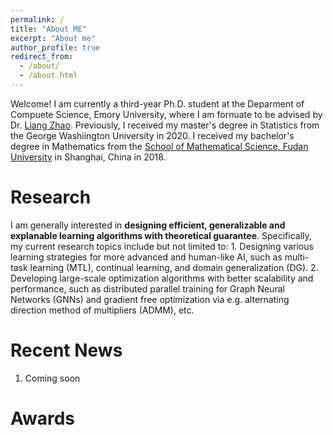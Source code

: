 ```yaml
---
permalink: /
title: "About ME"
excerpt: "About me"
author_profile: true
redirect_from: 
  - /about/
  - /about.html
---
```


Welcome! I am currently a third-year Ph.D. student at the Deparment of Compuete Science, Emory University, where I am fornuate to be advised by Dr. [Liang Zhao](https://cs.emory.edu/~lzhao41/). Previously, I received my master's degree in Statistics from the George Washiington University in 2020. I received my bachelor's degree in Mathematics from the [School of Mathematical Science, Fudan University](https://math.fudan.edu.cn/) in Shanghai, China in 2018. 

Research
======
I am generally interested in **designing efficient, generalizable and explanable learning algorithms with theoretical guarantee**. Specifically, my current research topics include but not limited to: 1. Designing various learning strategies for more advanced and human-like AI, such as multi-task learning (MTL), continual learning, and domain generalization (DG). 2. Developing large-scale optimization algorithms with better scalability and performance, such as distributed parallel training for Graph Neural Networks (GNNs) and gradient free optimization via e.g. alternating direction method of multipliers (ADMM), etc.

Recent News
======
1. Coming soon

Awards
======




